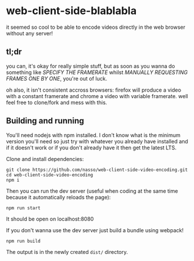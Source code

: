 # web-client-side-blablabla

it seemed so cool to be able to encode videos directly in the web browser
without any server!

## tl;dr

you can, it's okay for really simple stuff, but as soon as you wanna do
something like _SPECIFY THE FRAMERATE_ whilst _MANUALLY REQUESTING FRAMES ONE BY
ONE_, you're out of luck.

oh also, it isn't consistent accross browsers: firefox will produce a video with
a constant framerate and chrome a video with variable framerate. well feel free
to clone/fork and mess with this.

## Building and running

You'll need nodejs with npm installed. I don't know what is the minimum version you'll need so just try with whatever you already have installed and if it doesn't work or if you don't already have it then get the latest LTS.

Clone and install dependencies:
```
git clone https://github.com/nasso/web-client-side-video-encoding.git
cd web-client-side-video-encoding
npm i
```

Then you can run the dev server (useful when coding at the same time because it automatically reloads the page):
```
npm run start
```
It should be open on localhost:8080

If you don't wanna use the dev server just build a bundle using webpack!
```
npm run build
```
The output is in the newly created `dist/` directory.
